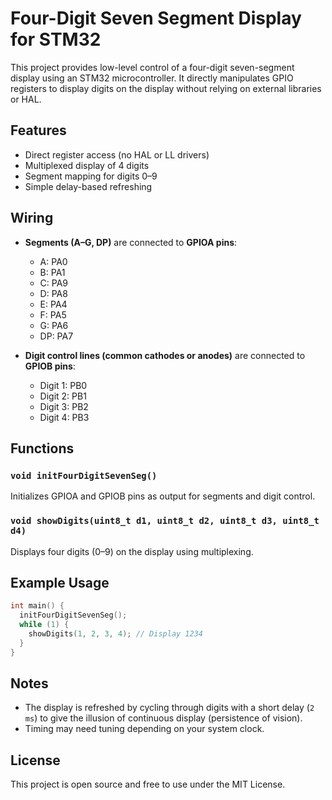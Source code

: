 # Four-Digit Seven Segment Display for STM32

This project provides low-level control of a four-digit seven-segment display using an STM32 microcontroller. It directly manipulates GPIO registers to display digits on the display without relying on external libraries or HAL.

## Features

* Direct register access (no HAL or LL drivers)
* Multiplexed display of 4 digits
* Segment mapping for digits 0–9
* Simple delay-based refreshing

## Wiring

* **Segments (A–G, DP)** are connected to **GPIOA pins**:

  * A: PA0
  * B: PA1
  * C: PA9
  * D: PA8
  * E: PA4
  * F: PA5
  * G: PA6
  * DP: PA7

* **Digit control lines (common cathodes or anodes)** are connected to **GPIOB pins**:

  * Digit 1: PB0
  * Digit 2: PB1
  * Digit 3: PB2
  * Digit 4: PB3

## Functions

### `void initFourDigitSevenSeg()`

Initializes GPIOA and GPIOB pins as output for segments and digit control.

### `void showDigits(uint8_t d1, uint8_t d2, uint8_t d3, uint8_t d4)`

Displays four digits (0–9) on the display using multiplexing.

## Example Usage

```c
int main() {
  initFourDigitSevenSeg();
  while (1) {
    showDigits(1, 2, 3, 4); // Display 1234
  }
}
```

## Notes

* The display is refreshed by cycling through digits with a short delay (`2 ms`) to give the illusion of continuous display (persistence of vision).
* Timing may need tuning depending on your system clock.

## License

This project is open source and free to use under the MIT License.

